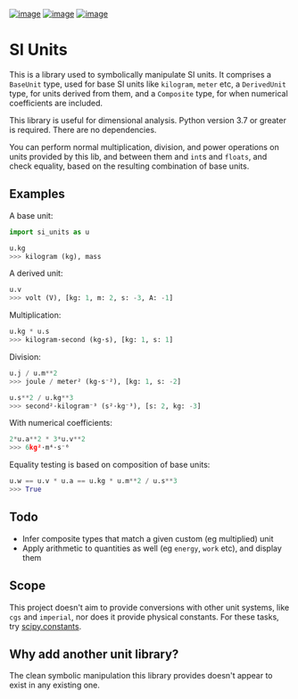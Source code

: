 [![image](https://img.shields.io/pypi/v/si-units.svg)](https://pypi.org/project/si-units/)
[![image](https://img.shields.io/pypi/l/si-units.svg)](https://pypi.org/project/si-units/)
[![image](https://img.shields.io/pypi/pyversions/si-units.svg)](https://pypi.org/project/si-units/)

# SI Units

This is a library used to symbolically manipulate SI units. It comprises a `BaseUnit` type,
used for base SI units like `kilogram`, `meter` etc, a `DerivedUnit` type,
for units derived from them, and a `Composite` type, for when numerical coefficients
are included.

This library is useful for dimensional analysis. Python version 3.7 or greater is required. There are no dependencies.

You can perform normal multiplication, division, and power operations on units
provided by this lib, and between them and `int`s and `floats`, and check equality,
based on the resulting combination of base units.

## Examples

A base unit:
```python
import si_units as u

u.kg
>>> kilogram (kg), mass
```

A derived unit:
```python
u.v
>>> volt (V), [kg: 1, m: 2, s: -3, A: -1]
```

Multiplication:
```python
u.kg * u.s
>>> kilogram·second (kg·s), [kg: 1, s: 1]
```

Division:
```python
u.j / u.m**2
>>> joule / meter² (kg·s⁻²), [kg: 1, s: -2]

u.s**2 / u.kg**3
>>> second²·kilogram⁻³ (s²·kg⁻³), [s: 2, kg: -3]

```

With numerical coefficients:
```python
2*u.a**2 * 3*u.v**2
>>> 6kg²·m⁴·s⁻⁶
```

Equality testing is based on composition of base units:
```python
u.w == u.v * u.a == u.kg * u.m**2 / u.s**3
>>> True
```

## Todo

- Infer composite types that match a given custom (eg multiplied) unit
- Apply arithmetic to quantities as well (eg `energy`, `work` etc), and display them


## Scope

This project doesn't aim to provide conversions with other unit systems, like
`cgs` and `imperial`, nor does it provide physical constants. For these
tasks, try [scipy.constants](https://docs.scipy.org/doc/scipy/reference/constants.html).

## Why add another unit library?

The clean symbolic manipulation this library provides doesn't appear to exist
in any existing one.
